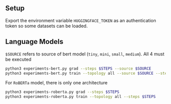 ## Setup

Export the environment variable `HUGGINGFACE_TOKEN` as an authentication token so some datasets can be loaded.


## Language Models

`$SOURCE` refers to source of bert model (`tiny`, `mini`, `small`, `medium`). All 4 must be executed
```bash
python3 experiments-bert.py grad --steps $STEPS --source $SOURCE
python3 experiments-bert.py train --topology all --source $SOURCE --steps $STEPS
```
For `RoBERTa` model, there is only one architecture
```bash
python3 experiments-roberta.py grad --steps $STEPS
python3 experiments-roberta.py train --topology all --steps $STEPS
```
